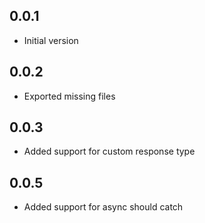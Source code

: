 ## 0.0.1

- Initial version

## 0.0.2

- Exported missing files

## 0.0.3

- Added support for custom response type

## 0.0.5

- Added support for async should catch
